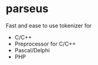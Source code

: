parseus
=======

Fast and ease to use tokenizer for
- C/C++
- Preprocessor for C/C++
- Pascal/Delphi
- PHP